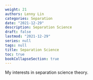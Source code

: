 ```yaml
---
weight: 21
authors: Lenny Lin
categories: Separation
date: "2021-12-29"
description: Separation Science
draft: false
lastmod: "2021-12-29"
series: null
tags: null
title: Separation Science
toc: true
bookCollapseSection: true
---
```



My interests in separation science theory.
